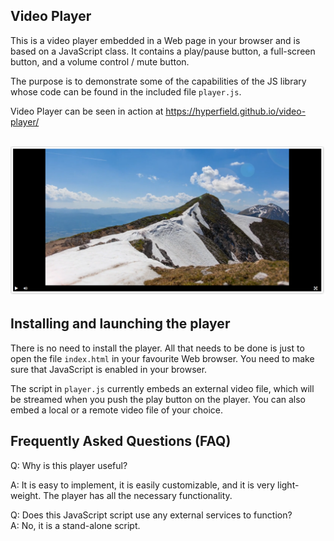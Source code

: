 ## Video Player

This is a video player embedded in a Web page in your browser and is based on a JavaScript class. It contains a play/pause button, a full-screen button, and a volume control / mute button.

The purpose is to demonstrate some of the capabilities of the JS library whose code can be found in the included file `player.js`.

Video Player can be seen in action at https://hyperfield.github.io/video-player/
<br/><br/>

![What the player looks like](player-screenshot.png)

## Installing and launching the player

There is no need to install the player. All that needs to be done is just to open the file `index.html` in your favourite Web browser. You need to make sure that JavaScript is enabled in your browser.

The script in `player.js` currently embeds an external video file, which will be streamed when you push the play button on the player. You can also embed a local or a remote video file of your choice.

## Frequently Asked Questions (FAQ)

Q: Why is this player useful?

A: It is easy to implement, it is easily customizable, and it is very light-weight. The player has all the necessary functionality.

Q: Does this JavaScript script use any external services to function?  
A: No, it is a stand-alone script.